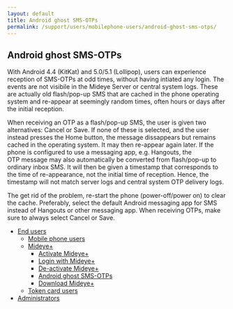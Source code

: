 ```yaml
---
layout: default
title: Android ghost SMS-OTPs
permalink: /support/users/mobilephone-users/android-ghost-sms-otps/
---
```

<div class="container" id="content-wrapper">
    <div class="row">
        <section id="content" class="main">
            <div class="breadcrumbs span12"></div>
            <div class="span12">
                <h1>Android ghost SMS-OTPs</h1>
            </div> <!-- /.span12 -->
            <div class="span9">
                <div class="entry-content">
                    <p>With Android 4.4 (KitKat) and 5.0/5.1 (Lollipop), users can experience reception of SMS-OTPs at
                        odd times, without having intiated any login. The events are not visibile in the Mideye Server
                        or central system logs. These are actually old flash/pop-up SMS that are cached in the phone
                        operating system and re-appear at seemingly random times, often hours or days after the initial
                        reception.</p>
                    <p>When receiving an OTP as a flash/pop-up SMS, the user is given two alternatives: Cancel or Save.
                        If none of these is selected, and the user instead presses the Home button, the message
                        dissappears but remains cached in the operating system. It may then re-appear again later. If
                        the phone is configured to use a messaging app, e.g. Hangouts, the OTP message may also
                        automatically be converted from flash/pop-up to ordinary inbox SMS. It will then be given a
                        timestamp that corresponds to the time of re-appearance, not the initial time of reception.
                        Hence, the timestamp will not match server logs and central system OTP delivery logs.</p>
                    <p>The get rid of the problem, re-start the phone (power-off/power on) to clear the cache.
                        Preferably, select the default Android messaging app for SMS instead of Hangouts or other
                        messaging app. When receiving OTPs, make sure to always select Cancel or Save.</p>
                </div> <!-- /.entry-content -->
            </div> <!-- /.span9 -->
        </section><!-- #content -->
        <aside class="sidebar span3">
            <div class="sidebar-container subnav"> <!-- advanced-sidebar-menu/core-template -->
                <ul class="child-sidebar-menu">
                    <li class="page_item page-item-182 current_page_ancestor has_children">
                        <a href="/support/users/">End users</a>
                        <ul class="grandchild-sidebar-menu level-0 children">
                            <li class="page_item page-item-206 has_children"><a
                                    href="/support/users/mobilephone-users/">Mobile phone users</a></li>
                            <li class="page_item page-item-209 current_page_ancestor current_page_parent has_children">
                                <a href="/support/users/mideye/">Mideye+</a>
                                <ul class="grandchild-sidebar-menu level-1 children">
                                    <li class="page_item page-item-294"><a
                                            href="/support/users/mideye/activate-mideye/">Activate Mideye+</a></li>
                                    <li class="page_item page-item-296"><a
                                            href="/support/users/mideye/login-mideye/">Login with Mideye+</a></li>
                                    <li class="page_item page-item-298"><a
                                            href="/support/users/mideye/de-activating-mideye/">De-activate Mideye+</a>
                                    </li>
                                    <li class="page_item page-item-764 current_page_item"><a
                                            href="/support/users/mideye/android-ghost-sms-otps/"
                                            aria-current="page">Android ghost SMS-OTPs</a></li>
                                    <li class="page_item page-item-2845"><a
                                            href="/support/users/mideye/mideye-app/">Download Mideye+</a></li>
                                </ul>
                            </li>
                            <li class="page_item page-item-211 has_children"><a
                                    href="/support/users/token-card-users/">Token card users</a></li>
                        </ul>
                    </li>
                    <li class="page_item page-item-172 has_children"><a
                            href="/support/administrators/">Administrators</a></li>
                </ul>
                <!-- End .child-sidebar-menu -->
            </div>
        </aside>
    </div> <!-- /.row-fluid -->
</div>